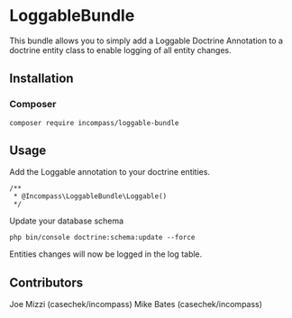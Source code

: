 LoggableBundle
===================

This bundle allows you to simply add a Loggable Doctrine Annotation
to a doctrine entity class to enable logging of all entity changes.

Installation
------------

### Composer
```
composer require incompass/loggable-bundle
```

Usage
-----

Add the Loggable annotation to your doctrine entities.

```
/**
 * @Incompass\LoggableBundle\Loggable()
 */
```

Update your database schema
```
php bin/console doctrine:schema:update --force
```

Entities changes will now be logged in the log table.

Contributors
------------

Joe Mizzi (casechek/incompass)
Mike Bates (casechek/incompass)
